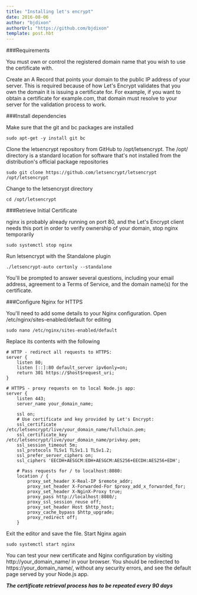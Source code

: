 ```yaml
---
title: "Installing let's encrypt"
date: 2016-08-06
author: "bjdixon"
authorUrl: "https://github.com/bjdixon"
template: post.hbt
---
```


###Requirements

You must own or control the registered domain name that you wish to use the certificate with.

Create an A Record that points your domain to the public IP address of your server. This is required because of how Let's Encrypt validates that you own the domain it is issuing a certificate for. For example, if you want to obtain a certificate for example.com, that domain must resolve to your server for the validation process to work.

###Install dependencies

Make sure that the git and bc packages are installed

    sudo apt-get -y install git bc

Clone the letsencrypt repository from GitHub to /opt/letsencrypt. The /opt/ directory is a standard location for software that's not installed from the distribution's official package repositories

    sudo git clone https://github.com/letsencrypt/letsencrypt /opt/letsencrypt

Change to the letsencrypt directory

    cd /opt/letsencrypt

###Retrieve Initial Certificate

nginx is probably already running on port 80, and the Let's Encrypt client needs this port in order to verify ownership of your domain, stop nginx temporarily

    sudo systemctl stop nginx

Run letsencrypt with the Standalone plugin

    ./letsencrypt-auto certonly --standalone

You'll be prompted to answer several questions, including your email address, agreement to a Terms of Service, and the domain name(s) for the certificate.

###Configure Nginx for HTTPS

You'll need to add some details to your Nginx configuration. Open /etc/nginx/sites-enabled/default for editing

    sudo nano /etc/nginx/sites-enabled/default

Replace its contents with the following

    # HTTP - redirect all requests to HTTPS:
    server {
        listen 80;
        listen [::]:80 default_server ipv6only=on;
        return 301 https://$host$request_uri;
    }

    # HTTPS - proxy requests on to local Node.js app:
    server {
        listen 443;
        server_name your_domain_name;

        ssl on;
        # Use certificate and key provided by Let's Encrypt:
        ssl_certificate /etc/letsencrypt/live/your_domain_name/fullchain.pem;
        ssl_certificate_key /etc/letsencrypt/live/your_domain_name/privkey.pem;
        ssl_session_timeout 5m;
        ssl_protocols TLSv1 TLSv1.1 TLSv1.2;
        ssl_prefer_server_ciphers on;
        ssl_ciphers 'EECDH+AESGCM:EDH+AESGCM:AES256+EECDH:AES256+EDH';

        # Pass requests for / to localhost:8080:
        location / {
            proxy_set_header X-Real-IP $remote_addr;
            proxy_set_header X-Forwarded-For $proxy_add_x_forwarded_for;
            proxy_set_header X-NginX-Proxy true;
            proxy_pass http://localhost:8080/;
            proxy_ssl_session_reuse off;
            proxy_set_header Host $http_host;
            proxy_cache_bypass $http_upgrade;
            proxy_redirect off;
        }

Exit the editor and save the file. Start Nginx again

    sudo systemctl start nginx

You can test your new certificate and Nginx configuration by visiting http://your_domain_name/ in your browser. You should be redirected to https://your_domain_name/, without any security errors, and see the default page served by your Node.js app.

***The certificate retrieval process has to be repeated every 90 days***
